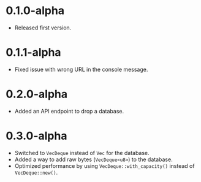 # 0.1.0-alpha
- Released first version.
# 0.1.1-alpha
- Fixed issue with wrong URL in the console message.
# 0.2.0-alpha
- Added an API endpoint to drop a database.
# 0.3.0-alpha
- Switched to `VecDeque` instead of `Vec` for the database.
- Added a way to add raw bytes (`VecDeque<u8>`) to the database.
- Optimized performance by using `VecDeque::with_capacity()` instead of `VecDeque::new()`.
